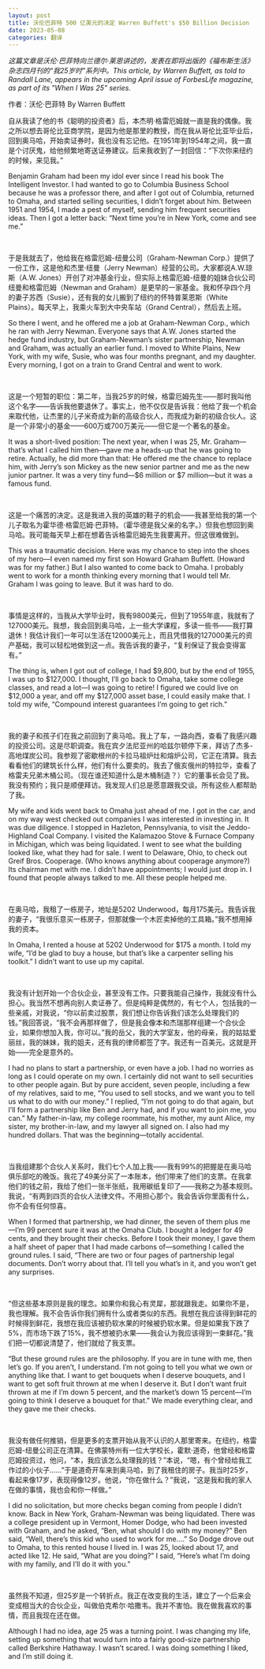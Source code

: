 ```yaml
---
layout: post
title: 沃伦巴菲特 500 亿美元的决定 Warren Buffett's $50 Billion Decision
date: 2023-05-08
categories: 翻译
---
```


*这篇文章是沃伦·巴菲特向兰德尔·莱恩讲述的，发表在即将出版的《福布斯生活》杂志四月刊的“我25岁时”系列中。This article, by Warren Buffett, as told to Randall Lane, appears in the upcoming April issue of ForbesLife magazine, as part of its "When I Was 25" series.*

作者：沃伦·巴菲特 By Warren Buffett

自从我读了他的书《聪明的投资者》后，本杰明·格雷厄姆就一直是我的偶像。我之所以想去哥伦比亚商学院，是因为他是那里的教授，而在我从哥伦比亚毕业后，回到奥马哈，开始卖证券时，我也没有忘记他。在1951年到1954年之间，我一直是个讨厌鬼，给他频繁地寄送证券建议。后来我收到了一封回信：“下次你来纽约的时候，来见我。”

Benjamin Graham had been my idol ever since I read his book The Intelligent Investor. I had wanted to go to Columbia Business School because he was a professor there, and after I got out of Columbia, returned to Omaha, and started selling securities, I didn’t forget about him. Between 1951 and 1954, I made a pest of myself, sending him frequent securities ideas. Then I got a letter back: “Next time you’re in New York, come and see me.”

<br>

于是我就去了，他给我在格雷厄姆-纽曼公司（Graham-Newman Corp.）提供了一份工作，这是他和杰里·纽曼（Jerry Newman）经营的公司。大家都说A.W.琼斯（A.W. Jones）开创了对冲基金行业，但实际上格雷厄姆-纽曼的姐妹合伙公司纽曼和格雷厄姆（Newman and Graham）是更早的一家基金。我和怀孕四个月的妻子苏西（Susie），还有我的女儿搬到了纽约的怀特普莱恩斯（White Plains）。每天早上，我乘火车到大中央车站（Grand Central），然后去上班。

So there I went, and he offered me a job at Graham-Newman Corp., which he ran with Jerry Newman. Everyone says that A.W. Jones started the hedge fund industry, but Graham-Newman’s sister partnership, Newman and Graham, was actually an earlier fund. I moved to White Plains, New York, with my wife, Susie, who was four months pregnant, and my daughter. Every morning, I got on a train to Grand Central and went to work.

<br>

这是一个短暂的职位：第二年，当我25岁的时候，格雷厄姆先生——那时我叫他这个名字——告诉我他要退休了。事实上，他不仅仅是告诉我：他给了我一个机会来取代他，让杰里的儿子米奇成为新的高级合伙人，而我成为新的初级合伙人。这是一个非常小的基金——600万或700万美元——但它是一个著名的基金。

It was a short-lived position: The next year, when I was 25, Mr. Graham—that’s what I called him then—gave me a heads-up that he was going to retire. Actually, he did more than that: He offered me the chance to replace him, with Jerry’s son Mickey as the new senior partner and me as the new junior partner. It was a very tiny fund—$6 million or $7 million—but it was a famous fund.

<br>

这是一个痛苦的决定。这是我进入我的英雄的鞋子的机会——我甚至给我的第一个儿子取名为霍华德·格雷厄姆·巴菲特。（霍华德是我父亲的名字。）但我也想回到奥马哈。我可能每天早上都在想着告诉格雷厄姆先生我要离开。但这很难做到。

This was a traumatic decision. Here was my chance to step into the shoes of my hero—I even named my first son Howard Graham Buffett. (Howard was for my father.) But I also wanted to come back to Omaha. I probably went to work for a month thinking every morning that I would tell Mr. Graham I was going to leave. But it was hard to do.

<br>

事情是这样的，当我从大学毕业时，我有9800美元，但到了1955年底，我就有了127000美元。我想，我会回到奥马哈，上一些大学课程，多读一些书——我打算退休！我估计我们一年可以生活在12000美元上，而且凭借我的127000美元的资产基础，我可以轻松地做到这一点。我告诉我的妻子，“复利保证了我会变得富有。”

The thing is, when I got out of college, I had $9,800, but by the end of 1955, I was up to $127,000. I thought, I’ll go back to Omaha, take some college classes, and read a lot—I was going to retire! I figured we could live on $12,000 a year, and off my $127,000 asset base, I could easily make that. I told my wife, “Compound interest guarantees I’m going to get rich.”

<br>

我的妻子和孩子们在我之前回到了奥马哈。我上了车，一路向西，查看了我感兴趣的投资公司。这是尽职调查。我在宾夕法尼亚州的哈兹尔顿停下来，拜访了杰多-高地煤炭公司。我参观了密歇根州的卡拉马祖炉灶和熔炉公司，它正在清算。我去看看他们的建筑长什么样，他们有什么要卖的。我去了俄亥俄州的特拉华，查看了格雷夫兄弟木桶公司。（现在谁还知道什么是木桶制造？）它的董事长会见了我。我没有预约；我只是顺便拜访。我发现人们总是愿意跟我交谈。所有这些人都帮助了我。

My wife and kids went back to Omaha just ahead of me. I got in the car, and on my way west checked out companies I was interested in investing in. It was due diligence. I stopped in Hazleton, Pennsylvania, to visit the Jeddo-Highland Coal Company. I visited the Kalamazoo Stove & Furnace Company in Michigan, which was being liquidated. I went to see what the building looked like, what they had for sale. I went to Delaware, Ohio, to check out Greif Bros. Cooperage. (Who knows anything about cooperage anymore?) Its chairman met with me. I didn’t have appointments; I would just drop in. I found that people always talked to me. All these people helped me.

<br>

在奥马哈，我租了一栋房子，地址是5202 Underwood，每月175美元。我告诉我的妻子，“我很乐意买一栋房子，但那就像一个木匠卖掉他的工具箱。”我不想用掉我的资本。

In Omaha, I rented a house at 5202 Underwood for $175 a month. I told my wife, “I’d be glad to buy a house, but that’s like a carpenter selling his toolkit.” I didn’t want to use up my capital.

<br>

我没有计划开始一个合伙企业，甚至没有工作。只要我能自己操作，我就没有什么担心。我当然不想再向别人卖证券了。但是纯粹是偶然的，有七个人，包括我的一些亲戚，对我说，“你以前卖过股票，我们想让你告诉我们该怎么处理我们的钱。”我回答说，“我不会再那样做了，但是我会像本和杰瑞那样组建一个合伙企业，如果你想加入我，你可以。”我的岳父，我的大学室友，他的母亲，我的姑姑爱丽丝，我的妹妹，我的姐夫，还有我的律师都签了字。我还有一百美元。这就是开始——完全是意外的。

I had no plans to start a partnership, or even have a job. I had no worries as long as I could operate on my own. I certainly did not want to sell securities to other people again. But by pure accident, seven people, including a few of my relatives, said to me, “You used to sell stocks, and we want you to tell us what to do with our money.” I replied, “I’m not going to do that again, but I’ll form a partnership like Ben and Jerry had, and if you want to join me, you can.” My father-in-law, my college roommate, his mother, my aunt Alice, my sister, my brother-in-law, and my lawyer all signed on. I also had my hundred dollars. That was the beginning—totally accidental.

<br>

当我组建那个合伙人关系时，我们七个人加上我——我有99%的把握是在奥马哈俱乐部吃的晚饭。我花了49美分买了一本账本，他们带来了他们的支票。在我拿他们的钱之前，我给了他们一张半张纸，我用碳纸复印了——我称之为基本规则。我说，“有两到四页的合伙人法律文件。不用担心那个。我会告诉你里面有什么，你不会有任何惊喜。

When I formed that partnership, we had dinner, the seven of them plus me—I’m 99 percent sure it was at the Omaha Club. I bought a ledger for 49 cents, and they brought their checks. Before I took their money, I gave them a half sheet of paper that I had made carbons of—something I called the ground rules. I said, “There are two or four pages of partnership legal documents. Don’t worry about that. I’ll tell you what’s in it, and you won’t get any surprises.

<br>

“但这些基本原则是我的理念。如果你和我心有灵犀，那就跟我走。如果你不是，我也理解。我不会告诉你我们拥有什么或者类似的东西。我想在我应该得到鲜花的时候得到鲜花，我想在我应该被扔软水果的时候被扔软水果。但是如果我下跌了5%，而市场下跌了15%，我不想被扔水果——我会认为我应该得到一束鲜花。”我们把一切都说清楚了，他们就给了我支票。

“But these ground rules are the philosophy. If you are in tune with me, then let’s go. If you aren’t, I understand. I’m not going to tell you what we own or anything like that. I want to get bouquets when I deserve bouquets, and I want to get soft fruit thrown at me when I deserve it. But I don’t want fruit thrown at me if I’m down 5 percent, and the market’s down 15 percent—I’m going to think I deserve a bouquet for that.” We made everything clear, and they gave me their checks.

<br>

我没有做任何推销，但是更多的支票开始从我不认识的人那里寄来。在纽约，格雷厄姆-纽曼公司正在清算。在佛蒙特州有一位大学校长，霍默·道奇，他曾经和格雷厄姆投资过，他问，“本，我应该怎么处理我的钱？”本说，“嗯，有个曾经给我工作过的小伙子……”于是道奇开车来到奥马哈，到了我租住的房子。我当时25岁，看起来像17岁，表现得像12岁。他说，“你在做什么？”我说，“这是我和我的家人在做的事情，我也会和你一样做。”

I did no solicitation, but more checks began coming from people I didn’t know. Back in New York, Graham-Newman was being liquidated. There was a college president up in Vermont, Homer Dodge, who had been invested with Graham, and he asked, “Ben, what should I do with my money?” Ben said, “Well, there’s this kid who used to work for me.…” So Dodge drove out to Omaha, to this rented house I lived in. I was 25, looked about 17, and acted like 12. He said, “What are you doing?” I said, “Here’s what I’m doing with my family, and I’ll do it with you.”

<br>

虽然我不知道，但25岁是一个转折点。我正在改变我的生活，建立了一个后来会变成相当大的合伙企业，叫做伯克希尔·哈撒韦。我并不害怕。我在做我喜欢的事情，而且我现在还在做。

Although I had no idea, age 25 was a turning point. I was changing my life, setting up something that would turn into a fairly good-size partnership called Berkshire Hathaway. I wasn’t scared. I was doing something I liked, and I’m still doing it.
